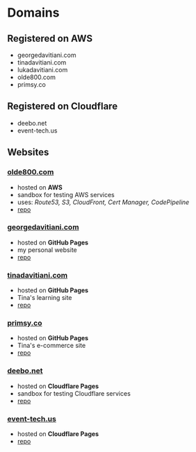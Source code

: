 # Domains


## Registered on AWS
- georgedavitiani.com
- tinadavitiani.com
- lukadavitiani.com
- olde800.com
- primsy.co

## Registered on Cloudflare
- deebo.net
- event-tech.us


## Websites
### [olde800.com](https://olde800.com)
- hosted on **AWS**
- sandbox for testing AWS services
- uses: *Route53, S3, CloudFront, Cert Manager, CodePipeline*
- [repo](https://github.com/gdmoney/olde800.com)

### [georgedavitiani.com](https://georgedavitiani.com)
- hosted on **GitHub Pages**
- my personal website
- [repo](https://github.com/gdmoney/georgedavitiani.com.v2)

### [tinadavitiani.com](https://tinadavitiani.com)
- hosted on **GitHub Pages**
- Tina's learning site
- [repo](https://github.com/Davitiani/tinadavitiani.com)

### [primsy.co](https://primsy.co)
- hosted on **GitHub Pages**
- Tina's e-commerce site
- [repo](https://github.com/Davitiani/primsy.co)

### [deebo.net](https://deebo.net)
- hosted on **Cloudflare Pages**
- sandbox for testing Cloudflare services
- [repo](https://github.com/gdmoney/deebo.net)

### [event-tech.us](https://event-tech.us)
- hosted on **Cloudflare Pages**
- [repo](https://github.com/gdmoney/event-tech.us)
